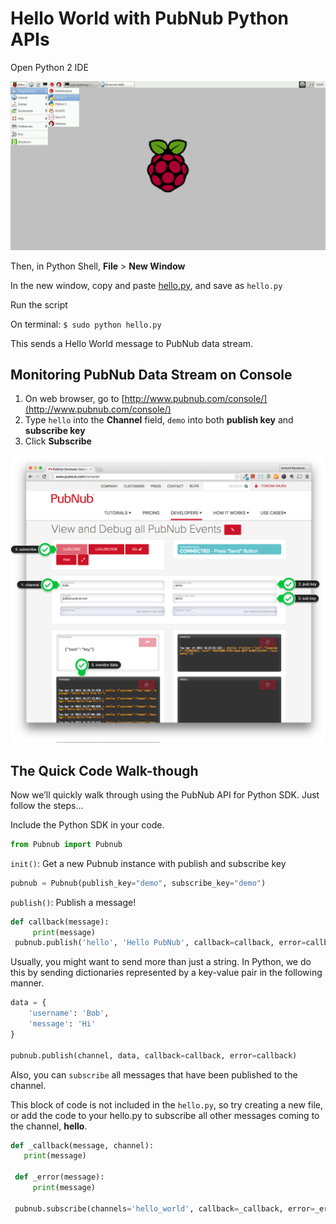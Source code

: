 # Hello World with PubNub Python APIs

Open Python 2 IDE

![image](../../images/python-ide.png)

Then, in Python Shell,  **File** > **New Window**

In the new window, copy and paste [hello.py](hello.py), and save as `hello.py`

Run the script

On terminal:
`$ sudo python hello.py`

This sends a Hello World message to PubNub data stream.



## Monitoring PubNub Data Stream on Console

1. On web browser, go to [http://www.pubnub.com/console/](http://www.pubnub.com/console/)
2. Type `hello` into the **Channel** field, `demo` into both **publish key** and **subscribe key**
3. Click **Subscribe**

![image](../../images/pubnub-console.png)

## The Quick Code Walk-though 

Now we’ll quickly walk through using the PubNub API for Python SDK. Just follow the steps…

Include the Python SDK in your code.

```python
from Pubnub import Pubnub
```

`init()`: Get a new Pubnub instance with publish and subscribe key


```python
pubnub = Pubnub(publish_key="demo", subscribe_key="demo")
```


`publish()`: Publish a message!


```python
def callback(message):
     print(message)
 pubnub.publish('hello', 'Hello PubNub', callback=callback, error=callback)
```

Usually, you might want to send more than just a string. In Python, we do this by sending dictionaries represented by a key-value pair in the following manner. 

```python
data = {
    'username': 'Bob',
    'message': 'Hi'
}

pubnub.publish(channel, data, callback=callback, error=callback)
```
 
Also, you can `subscribe` all messages that have been published to the channel. 

This block of code is not included in the `hello.py`, so try creating a new file, or add the code to your hello.py to subscribe all other messages coming to the channel, **hello**.

```python
def _callback(message, channel):
   print(message)
 
 def _error(message):
     print(message)
 
 pubnub.subscribe(channels='hello_world', callback=_callback, error=_error)
```
 

